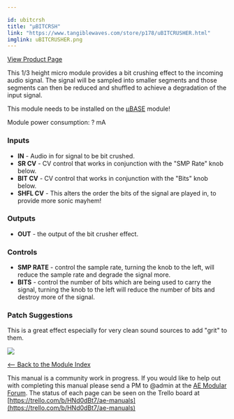 ```yaml
---

id: ubitcrsh
title: "µBITCRSH"
link: "https://www.tangiblewaves.com/store/p178/uBITCRUSHER.html"
imglink: uBITCRUSHER.png
---
```



[View Product Page](https://www.tangiblewaves.com/store/p178/uBITCRUSHER.html)

This 1/3 height micro module provides a bit crushing effect to the incoming audio signal. The signal will be sampled into smaller segments and those segments can then be reduced and shuffled to achieve a degradation of the input signal.

This module needs to be installed on the [µBASE](https://wiki.aemodular.com/pmwiki.php/AeManual/UBASE) module!

Module power consumption: ? mA

### Inputs

*   **IN** - Audio in for signal to be bit crushed.
*   **SR CV** - CV control that works in conjunction with the "SMP Rate" knob below.
*   **BIT CV** - CV control that works in conjunction with the "Bits" knob below.
*   **SHFL CV** - This alters the order the bits of the signal are played in, to provide more sonic mayhem!

### Outputs

*   **OUT** - the output of the bit crusher effect.

### Controls

*   **SMP RATE** - control the sample rate, turning the knob to the left, will reduce the sample rate and degrade the signal more.
*   **BITS** - control the number of bits which are being used to carry the signal, turning the knob to the left will reduce the number of bits and destroy more of the signal.

### Patch Suggestions

This is a great effect especially for very clean sound sources to add "grit" to them.

[![](/images/th00---uBITCRUSHER.png.jpg)](https://wiki.aemodular.com/uploads/AeManual/UBITCRSH/uBITCRUSHER.png "uBITCRUSHER")

[<-- Back to the Module Index](https://wiki.aemodular.com/pmwiki.php/AeManual/Modules)

This manual is a community work in progress. If you would like to help out with completing this manual please send a PM to @admin at the [AE Modular Forum](http://forum.aemodular.com). The status of each page can be seen on the Trello board at [https://trello.com/b/HNd0dBt7/ae-manuals](https://trello.com/b/HNd0dBt7/ae-manuals)